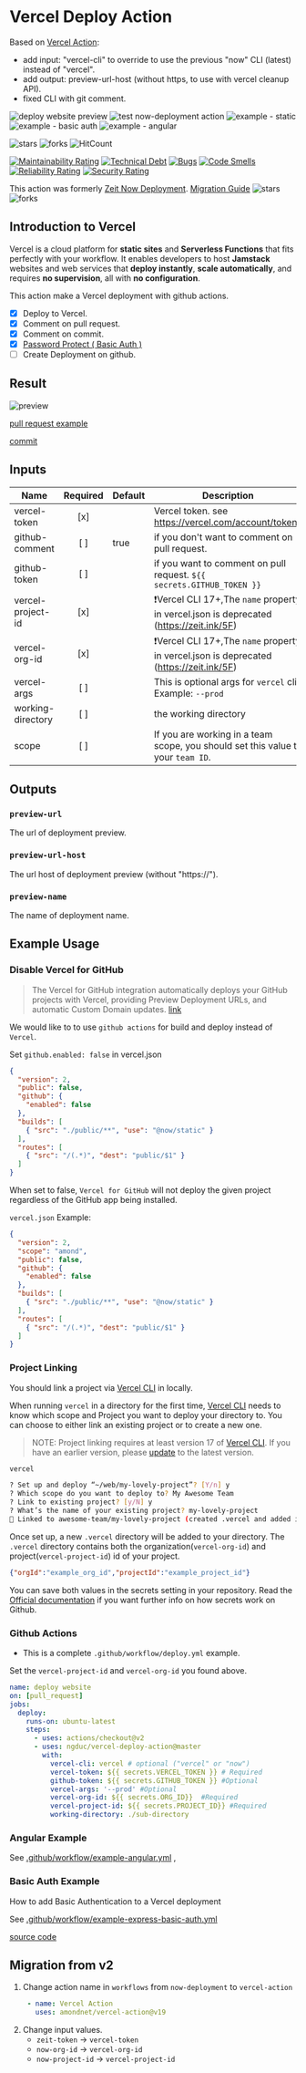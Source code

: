 # Vercel Deploy Action

Based on [Vercel Action](https://github.com/amondnet/vercel-action):
- add input: "vercel-cli" to override to use the previous "now" CLI (latest) instead of "vercel".
- add output: preview-url-host (without https, to use with vercel cleanup API).
- fixed CLI with git comment.

![deploy website preview](https://github.com/amondnet/vercel-action/workflows/deploy%20website%20preview/badge.svg)
![test now-deployment action](https://github.com/amondnet/vercel-action/workflows/test%20now-deployment%20action/badge.svg)
![example - static](https://github.com/amondnet/vercel-action/workflows/example%20-%20static/badge.svg)
![example - basic auth](https://github.com/amondnet/vercel-action/workflows/example%20-%20basic%20auth/badge.svg)
![example - angular](https://github.com/amondnet/vercel-action/workflows/example%20-%20angular/badge.svg)

![stars](https://badgen.net/github/stars/amondnet/vercel-action) 
![forks](https://badgen.net/github/forks/amondnet/vercel-action) 
![HitCount](http://hits.dwyl.com/amondnet/vercel-action.svg)

[![Maintainability Rating](https://sonarcloud.io/api/project_badges/measure?project=amondnet_vercel-action&metric=sqale_rating)](https://sonarcloud.io/dashboard?id=amondnet_vercel-action)
[![Technical Debt](https://sonarcloud.io/api/project_badges/measure?project=amondnet_vercel-action&metric=sqale_index)](https://sonarcloud.io/dashboard?id=amondnet_vercel-action)
[![Bugs](https://sonarcloud.io/api/project_badges/measure?project=amondnet_vercel-action&metric=bugs)](https://sonarcloud.io/dashboard?id=amondnet_vercel-action)
[![Code Smells](https://sonarcloud.io/api/project_badges/measure?project=amondnet_vercel-action&metric=code_smells)](https://sonarcloud.io/dashboard?id=amondnet_vercel-action)
[![Reliability Rating](https://sonarcloud.io/api/project_badges/measure?project=amondnet_vercel-action&metric=reliability_rating)](https://sonarcloud.io/dashboard?id=amondnet_vercel-action)
[![Security Rating](https://sonarcloud.io/api/project_badges/measure?project=amondnet_vercel-action&metric=security_rating)](https://sonarcloud.io/dashboard?id=amondnet_vercel-action)

This action was formerly [Zeit Now Deployment](https://github.com/marketplace/actions/zeit-now-deployment). [Migration Guide](#migration-from-v2)
![stars](https://badgen.net/github/stars/amondnet/now-deployment) ![forks](https://badgen.net/github/forks/amondnet/now-deployment) 

## Introduction to Vercel
​Vercel is a cloud platform for **static sites** and **Serverless Functions** that fits perfectly with your workflow. It enables developers to host **Jamstack** websites and web services that **deploy instantly**, **scale automatically**, and requires **no supervision**, all with **no configuration**.

This action make a Vercel deployment with github actions. 

- [x] Deploy to Vercel.
- [x] Comment on pull request.
- [x] Comment on commit.
- [x] [Password Protect ( Basic Auth )](https://github.com/amondnet/vercel-action#basic-auth-example)
- [ ] Create Deployment on github.

## Result

![preview](./preview.png)

[pull request example](https://github.com/amondnet/now-deployment/pull/2)

[commit](https://github.com/amondnet/now-deployment/commit/3d926623510294463c589327f5420663b1b0b35f)
## Inputs

| Name              | Required | Default | Description                                                                                       |
|-------------------|:--------:|---------|---------------------------------------------------------------------------------------------------|
| vercel-token      |    [x]   |         | Vercel token. see https://vercel.com/account/tokens                                                                                  |
| github-comment    |    [ ]   |  true   | if you don't want to comment on pull request.                                                     |
| github-token      |    [ ]   |         | if you want to comment on pull request. `${{ secrets.GITHUB_TOKEN }}`                                                         |
| vercel-project-id |    [x]   |         | ❗Vercel CLI 17+,The `name` property in vercel.json is deprecated (https://zeit.ink/5F)                  |
| vercel-org-id     |    [x]   |         | ❗Vercel CLI 17+,The `name` property in vercel.json is deprecated (https://zeit.ink/5F)                  |
| vercel-args       |    [ ]   |         | This is optional args for `vercel` cli. Example: `--prod`                                            |
| working-directory |    [ ]   |         | the working directory                                                                             |
| scope             |    [ ]   |         | If you are working in a team scope, you should set this value to your `team ID`.           

## Outputs

### `preview-url`

The url of deployment preview.

### `preview-url-host`

The url host of deployment preview (without "https://").

### `preview-name`

The name of deployment name.

## Example Usage

### Disable Vercel for GitHub

> The Vercel for GitHub integration automatically deploys your GitHub projects with Vercel, providing Preview Deployment URLs, and automatic Custom Domain updates.
[link](https://vercel.com/docs/v2/git-integrations)

We would like to to use `github actions` for build and deploy instead of `Vercel`. 

Set `github.enabled: false` in vercel.json

```json
{
  "version": 2,
  "public": false,
  "github": {
    "enabled": false
  },
  "builds": [
    { "src": "./public/**", "use": "@now/static" }
  ],
  "routes": [
    { "src": "/(.*)", "dest": "public/$1" }
  ]
}

```
When set to false, `Vercel for GitHub` will not deploy the given project regardless of the GitHub app being installed.


`vercel.json` Example:
```json
{
  "version": 2,
  "scope": "amond",
  "public": false,
  "github": {
    "enabled": false
  },
  "builds": [
    { "src": "./public/**", "use": "@now/static" }
  ],
  "routes": [
    { "src": "/(.*)", "dest": "public/$1" }
  ]
}
```

### Project Linking

You should link a project via [Vercel CLI](https://vercel.com/download) in locally.

When running `vercel` in a directory for the first time, [Vercel CLI](https://vercel.com/download) needs to know which scope and Project you want to deploy your directory to. You can choose to either link an existing project or to create a new one.

> NOTE: Project linking requires at least version 17 of [Vercel CLI](https://vercel.com/download). If you have an earlier version, please [update](https://vercel.com/guides/updating-vercel-cli) to the latest version.

```bash
vercel
```

```bash
? Set up and deploy “~/web/my-lovely-project”? [Y/n] y
? Which scope do you want to deploy to? My Awesome Team
? Link to existing project? [y/N] y
? What’s the name of your existing project? my-lovely-project
🔗 Linked to awesome-team/my-lovely-project (created .vercel and added it to .gitignore)
```

Once set up, a new `.vercel` directory will be added to your directory. The `.vercel` directory contains both the organization(`vercel-org-id`) and project(`vercel-project-id`) id of your project.

```json
{"orgId":"example_org_id","projectId":"example_project_id"}
```

You can save both values in the secrets setting in your repository. Read the [Official documentation](https://help.github.com/en/actions/configuring-and-managing-workflows/creating-and-storing-encrypted-secrets) if you want further info on how secrets work on Github.

### Github Actions

* This is a complete `.github/workflow/deploy.yml` example.

Set the `vercel-project-id` and `vercel-org-id` you found above.

```yaml
name: deploy website
on: [pull_request]
jobs:
  deploy:
    runs-on: ubuntu-latest
    steps:
      - uses: actions/checkout@v2
      - uses: ngduc/vercel-deploy-action@master
        with:
          vercel-cli: vercel # optional ("vercel" or "now")
          vercel-token: ${{ secrets.VERCEL_TOKEN }} # Required
          github-token: ${{ secrets.GITHUB_TOKEN }} #Optional 
          vercel-args: '--prod' #Optional
          vercel-org-id: ${{ secrets.ORG_ID}}  #Required
          vercel-project-id: ${{ secrets.PROJECT_ID}} #Required 
          working-directory: ./sub-directory
```


### Angular Example

See [.github/workflow/example-angular.yml](/.github/workflows/example-angular.yml) , 


### Basic Auth Example

How to add Basic Authentication to a Vercel deployment

See [.github/workflow/example-express-basic-auth.yml](.github/workflow/example-express-basic-auth.yml)

[source code](https://github.com/amondnet/vercel-action/tree/master/example/express-basic-auth)

## Migration from v2

1. Change action name in `workflows` from `now-deployment` to `vercel-action`
   ```yaml
    - name: Vercel Action
      uses: amondnet/vercel-action@v19
   ```
2. Change input values.
    - `zeit-token` -> `vercel-token`
    - `now-org-id` -> `vercel-org-id`
    - `now-project-id` -> `vercel-project-id`

